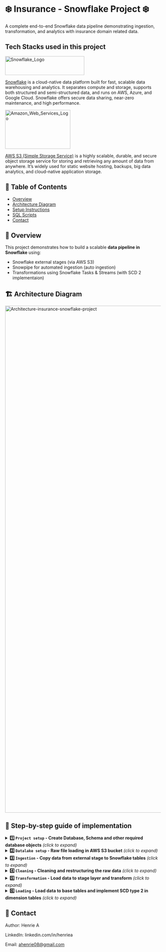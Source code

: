 # ❄️ Insurance - Snowflake Project ❄️

A complete end-to-end Snowflake data pipeline demonstrating ingestion, transformation, and analytics with insurance domain related data.

## Tech Stacks used in this project

<img width="256" height="61" alt="Snowflake_Logo" src="https://github.com/user-attachments/assets/88baf960-dab7-421a-8ca3-0d3f56e7be69" />

<a href="https://www.snowflake.com/">Snowflake</a> is a cloud-native data platform built for fast, scalable data warehousing and analytics. It separates compute and storage, supports both structured and semi-structured data, and runs on AWS, Azure, and Google Cloud. Snowflake offers secure data sharing, near-zero maintenance, and high performance.


<img width="211" height="126" alt="Amazon_Web_Services_Logo" src="https://github.com/user-attachments/assets/ac24f187-e82d-4bfe-ba02-4fc03a4c4b5d" />

<a href="https://aws.amazon.com/s3/">AWS S3 (Simple Storage Service)</a> is a highly scalable, durable, and secure object storage service for storing and retrieving any amount of data from anywhere. It’s widely used for static website hosting, backups, big data analytics, and cloud-native application storage.

## 📘 Table of Contents
- [Overview](#overview)
- [Architecture Diagram](#architecture-diagram)
- [Setup Instructions](#setup-instructions)
- [SQL Scripts](#sql-scripts)
- [Contact](#contact)

## 🧩 Overview
This project demonstrates how to build a scalable **data pipeline in Snowflake** using:
- Snowflake external stages (via AWS S3)  
- Snowpipe for automated ingestion (auto ingestion)
- Transformations using Snowflake Tasks & Streams (with SCD 2 implementaion)

## 🏗️ Architecture Diagram

<img width="3191" height="1642" alt="Architecture-insurance-snowflake-project" src="https://github.com/user-attachments/assets/119fcfe9-897e-4bc8-8442-dbf5465ce9b7" />

## 🧰 Step-by-step guide of implementation
 
<details>
<summary><b> 1️⃣ <code>Project setup</code> - Create Database, Schema and other required database objects</b> <i>(click to expand)</i> </summary>

Here, we use Account Admin role for object creation,
```sql
USE ROLE ACCOUNTADMIN;
```
Database creation,
```sql
CREATE DATABASE Insurance_project;
```
Schema creation,
```sql
--Setting context to appropriate database

USE Insurance_project;

CREATE SCHEMA config;
CREATE SCHEMA Raw;
CREATE SCHEMA Stg;
CREATE SCHEMA Insurance;
CREATE SCHEMA Reporting;
```
Creation of raw data tables (RAW_US_CENTRAL,RAW_US_OTHERS,RAW_US_MERGED),

```sql
--Setting context and creating required tables

USE Insurance_project.raw;

/*###############################################    RAW_US_CENTRAL   ###############################################*/

CREATE OR REPLACE TABLE RAW_US_CENTRAL (
    "Customer ID" NUMBER,
    "Customer Title" VARCHAR,
    "Customer First Name" VARCHAR,
    "Customer Middle Name" VARCHAR,
    "Customer Last Name" VARCHAR,
    "Customer_Segment" VARCHAR,
    "Maritial_Status" VARCHAR,
    "Gender" VARCHAR,
    "DOB" VARCHAR,
    "Effective_Start_Dt" VARCHAR,
    "Effective_End_Dt" VARCHAR,
    "Policy_Type_Id" NUMBER,
    "Policy_Type" VARCHAR,
    "Policy_Type_Desc" VARCHAR,
    "Policy_Id" VARCHAR,
    "Policy_Name" VARCHAR,
    "Premium_Amt" NUMBER,
    "Policy_Term" VARCHAR,
    "Policy_Start_Dt" VARCHAR,
    "Policy_End_Dt" VARCHAR,
    "Next_Premium_Dt" VARCHAR,
    "Actual_Premium_Paid_Dt" VARCHAR,
    "Country" VARCHAR,
    "Region" VARCHAR,
    "State or Province" VARCHAR,
    "City" VARCHAR,
    "Postal Code" NUMBER,
    "Total_Policy_Amt" NUMBER,
    "Premium_Amt_Paid_TillDate" NUMBER
);

/*###############################################    RAW_US_OTHERS   ###############################################*/

CREATE OR REPLACE TABLE RAW_US_OTHERS (
    "Customer ID" NUMBER,
    "Customer Name" VARCHAR,
    "Customer_Segment" VARCHAR,
    "Maritial_Status" VARCHAR,
    "Gender" VARCHAR,
    "DOB" VARCHAR,
    "Effective_Start_Dt" VARCHAR,
    "Effective_End_Dt" VARCHAR,
    "Policy_Type_Id" VARCHAR,
    "Policy_Type" VARCHAR,
    "Policy_Type_Desc" VARCHAR,
    "Policy_Id" VARCHAR,
    "Policy_Name" VARCHAR,
    "Premium_Amt" NUMBER,
    "Policy_Term" VARCHAR,
    "Policy_Start_Dt" VARCHAR,
    "Policy_End_Dt" VARCHAR,
    "Next_Premium_Dt" VARCHAR,
    "Actual_Premium_Paid_Dt" VARCHAR,
    "Country" VARCHAR,
    "Region" VARCHAR,
    "State or Province" VARCHAR,
    "City" VARCHAR,
    "Postal Code" NUMBER,
    "Total_Policy_Amt" NUMBER,
    "Premium_Amt_Paid_TillDate" NUMBER
);

/*###############################################    RAW_US_MERGED   ###############################################*/

CREATE OR REPLACE TABLE RAW_US_MERGED (
    "Customer ID" NUMBER,
    "Customer Name" VARCHAR(500),
    "Customer Title" VARCHAR(500),
    "Customer First Name" VARCHAR(500),
    "Customer Middle Name" VARCHAR(500),
    "Customer Last Name" VARCHAR(500),
    "Customer_Segment" VARCHAR(500),
    "Maritial_Status" VARCHAR(500),
    "Gender" VARCHAR(500),
    "DOB" DATE,
    "Effective_Start_Dt" DATE,
    "Effective_End_Dt" DATE,
    "Policy_Type_Id" NUMBER,
    "Policy_Type" VARCHAR(500),
    "Policy_Type_Desc" VARCHAR(500),
    "Policy_Id" VARCHAR(500),
    "Policy_Name" VARCHAR(500),
    "Premium_Amt" NUMBER,
    "Policy_Term" VARCHAR(500),
    "Policy_Start_Dt" DATE,
    "Policy_End_Dt" DATE,
    "Next_Premium_Dt" DATE,
    "Actual_Premium_Paid_Dt" DATE,
    "Country" VARCHAR(500),
    "Region" VARCHAR(500),
    "State or Province" VARCHAR(500),
    "City" VARCHAR(500),
    "Postal Code" NUMBER,
    "Total_Policy_Amt" NUMBER,
    "Premium_Amt_Paid_TillDate" NUMBER
);
```

Creation of stage tables (STG_CUSTOMER_D,STG_POLICY_D,STG_ADDRESS_D,STG_TRANSACTION_F),

```sql
--Setting context and creating required tables

USE Insurance_project.stg;

/*###############################################    STG_CUSTOMER_D   ###############################################*/

CREATE OR REPLACE TABLE STG_CUSTOMER_D (
    "Customer_ID" NUMBER,
    "Customer_Name" VARCHAR(500),
    "Customer_Segment" VARCHAR(500),
    "Marital_Status" VARCHAR(500),
    "Gender" VARCHAR(500),
    "Date_of_Birth" DATE
);

/*###############################################    STG_POLICY_D   ###############################################*/

CREATE OR REPLACE TABLE STG_POLICY_D (
    "Policy_Id" NUMBER,
    "Policy_Code" NUMBER,
    "Policy_Name" VARCHAR(500),
    "Policy_Type" VARCHAR(500),
    "Policy_Type_Description" VARCHAR (500),
    "Policy_Term" VARCHAR (500),
    "Policy_Start_Date" DATE,
    "Policy_Completion_Date" DATE
);

/*###############################################    STG_ADDRESS_D   ###############################################*/

CREATE OR REPLACE TABLE STG_ADDRESS_D (
    "Country" VARCHAR(500),
    "Region" VARCHAR(500),
    "State" VARCHAR(500),
    "City" VARCHAR(500),
    "Postal_Code" NUMBER
);

/*###############################################    STG_TRANSACTION_F  ###############################################*/

CREATE OR REPLACE TABLE STG_TRANSACTION_F (
    "Customer_ID" NUMBER,
    "Customer_Name" VARCHAR(500),
    "Customer_Segment" VARCHAR(500),
    "Policy_Id" NUMBER,
    "Policy_Name" VARCHAR(500),
    "Policy_Code" NUMBER,
    "Policy_Type" VARCHAR(500),
    "Policy_Type_Description" VARCHAR (500),
    "Policy_Term" VARCHAR (500),
    "Policy_Start_Date" DATE,
    "Policy_Completion_Date" DATE,
    "Total_policy_Amount" NUMBER(38, 2),
    "Premium_Amount" NUMBER(38, 2),
    "Premium_Amount_Paid_till_Date" NUMBER(38, 2),
    "Country" VARCHAR(500),
    "Region" VARCHAR(500),
    "State" VARCHAR(500),
    "City" VARCHAR(500),
    "Postal Code" NUMBER
);
```
Creation of streams,

```sql
--Setting context

USE SCHEMA STG;

CREATE OR REPLACE STREAM CUSTOMER_STREAM_INSERT ON TABLE INSURANCE_PROJECT.STG.STG_CUSTOMER_D;

CREATE OR REPLACE STREAM POLICY_STREAM_INSERT ON TABLE INSURANCE_PROJECT.STG.STG_POLICY_D;

CREATE OR REPLACE STREAM ADDRESS_STREAM_INSERT ON TABLE INSURANCE_PROJECT.STG.STG_ADDRESS_D;

CREATE OR REPLACE STREAM CUSTOMER_STREAM_UPDATE ON TABLE INSURANCE_PROJECT.STG.STG_CUSTOMER_D;

CREATE OR REPLACE STREAM POLICY_STREAM_UPDATE ON TABLE INSURANCE_PROJECT.STG.STG_POLICY_D;

CREATE OR REPLACE STREAM ADDRESS_STREAM_UPDATE ON TABLE INSURANCE_PROJECT.STG.STG_ADDRESS_D;
```

Creation of sequence generators,

```sql
--Setting context

USE Insurance_project.INSURANCE;

--creating sequence generator

CREATE OR REPLACE SEQUENCE INSURANCE_PROJECT.INSURANCE.CUSTOMER_SEQ START = 000000 INCREMENT = 1 ORDER;

CREATE OR REPLACE SEQUENCE INSURANCE_PROJECT.INSURANCE.POLICY_SEQ START = 000000 INCREMENT = 1 ORDER;

CREATE OR REPLACE SEQUENCE INSURANCE_PROJECT.INSURANCE.ADDRESS_SEQ START = 000000 INCREMENT = 1 ORDER;
```

Creation of base tables with constraints and auto incremental columns,

```sql
--Setting context and creating required tables

USE Insurance_project.INSURANCE;

/*###############################################    CUSTOMER_D   ###############################################*/

CREATE OR REPLACE TABLE CUSTOMER_D (
    "SCD_ID" INT DEFAULT INSURANCE_PROJECT.INSURANCE.CUSTOMER_SEQ.NEXTVAL PRIMARY KEY,
    "Customer_ID" NUMBER,
    "Customer_Name" VARCHAR(500),
    "Customer_Segment" VARCHAR(500),
    "Marital_Status" VARCHAR(500),
    "Gender" VARCHAR(500),
    "Date_of_Birth" DATE,
    "CURRENT_FLG" VARCHAR(1),
    "LAST_INSERT_DT" TIMESTAMP,
    "LAST_UPDATE_DT" TIMESTAMP,
    "X_SCD_ID" INT
);

/*###############################################    POLICY_D   ###############################################*/

CREATE OR REPLACE TABLE POLICY_D (
    "SCD_ID" INT DEFAULT INSURANCE_PROJECT.INSURANCE.POLICY_SEQ.NEXTVAL PRIMARY KEY,
    "Policy_Id" NUMBER,
    "Policy_Code" NUMBER,
    "Policy_Name" VARCHAR(500),
    "Policy_Type" VARCHAR(500),
    "Policy_Type_Description" VARCHAR (500),
    "Policy_Term" VARCHAR (500),
    "Policy_Start_Date" DATE,
    "Policy_Completion_Date" DATE,
    "X_SCD_ID" INT
);

/*###############################################    ADDRESS_D   ###############################################*/

CREATE OR REPLACE TABLE ADDRESS_D (
    "SCD_ID" INT DEFAULT INSURANCE_PROJECT.INSURANCE.ADDRESS_SEQ.NEXTVAL PRIMARY KEY,
    "Country" VARCHAR(500),
    "Region" VARCHAR(500),
    "State" VARCHAR(500),
    "City" VARCHAR(500),
    "Postal_Code" NUMBER,
    "X_SCD_ID" INT
);

/*###############################################    TRANSACTION_F  ###############################################*/

CREATE OR REPLACE TABLE TRANSACTION_F (
    "CUS_SCD_ID" INT,
    "POL_SCD_ID" INT,
    "ADD_SCD_ID" INT,
    "Total_policy_Amount" NUMBER(38, 2),
    "Premium_Amount" NUMBER(38, 2),
    "Premium_Amount_Paid_till_Date" NUMBER(38, 2),
    FOREIGN KEY ("CUS_SCD_ID") REFERENCES INSURANCE_PROJECT.INSURANCE.CUSTOMER_D("SCD_ID"),
    FOREIGN KEY ("POL_SCD_ID") REFERENCES INSURANCE_PROJECT.INSURANCE.POLICY_D ("SCD_ID"),
    FOREIGN KEY ("ADD_SCD_ID") REFERENCES INSURANCE_PROJECT.INSURANCE.ADDRESS_D ("SCD_ID")
);
```
</details>

<details>
<summary><b> 2️⃣ <code>Datalake setup</code> - Raw file loading in AWS S3 bucket</b> <i>(click to expand)</i> </summary><br>
1. Create an <a href ="https://aws.amazon.com/free/?all-free-tier.sort-by=item.additionalFields.SortRank&all-free-tier.sort-order=asc&awsf.Free%20Tier%20Types=*all&awsf.Free%20Tier%20Categories=categories%23compute&trk=007a06de-ab77-4a65-8196-aa4e3e97204c&sc_channel=ps&ef_id=Cj0KCQjw9czHBhCyARIsAFZlN8QNa0D1aZ8XCqqaN-seuMhSMlEWWmqif4j1cc1yfEC0LsYB55ETT_4aAnjaEALw_wcB:G:s&s_kwcid=AL!4422!3!476942607514!p!!g!!amazon%20web%20services%20cloud%20service!11542865500!116152064567&gad_campaignid=11542865500&gbraid=0AAAAADjHtp_tp0aqLn8sm-f_L_i0qLB4Z&gclid=Cj0KCQjw9czHBhCyARIsAFZlN8QNa0D1aZ8XCqqaN-seuMhSMlEWWmqif4j1cc1yfEC0LsYB55ETT_4aAnjaEALw_wcB"> AWS free tier account</a>.<br>
2. Create a <a href ="https://docs.aws.amazon.com/quickstarts/latest/s3backup/step-1-create-bucket.html"> S3 bucket</a> with unique global name as shown below,<br>

   <img width="1252" height="386" alt="image" src="https://github.com/user-attachments/assets/7f2fd90e-8ace-4afb-92de-8fabbbd9f570" /><br>
3. Create a folder for storing the raw csv files and upload the files in S3 bucket from data folder as shown below,<br>

   <img width="1896" height="432" alt="image" src="https://github.com/user-attachments/assets/a9b3c9ab-cbc0-47b8-bb2f-cc9e65cfde84" /><br>

   <img width="1897" height="541" alt="image" src="https://github.com/user-attachments/assets/1213a752-c406-4ca9-9726-9d0547275ff0" /><br>
   
</details>

<details>
<summary><b> 3️⃣ <code>Ingestion</code> - Copy data from external stage to Snowflake tables</b> <i>(click to expand)</i> </summary><br>
   Setting up the connection between Snowflake and AWS s3 bucket for data ingestion. Refer official documentation <a href="https://docs.snowflake.com/en/user-guide/data-load-s3-config-storage-integration">here</a> for more details<br>
 1. Creation of IAM policy for created S3 bucket in AWS with <code>s3:GetBucketLocation</code> <code>s3:GetObject</code> <code>s3:GetObjectVersion</code> <code>s3:ListBucket</code> permissions.<br>
 <img width="1897" height="732" alt="image" src="https://github.com/user-attachments/assets/ec5401c4-80bd-42d3-a4c2-5496bcaf1c40" /><br>
 2. Create an IAM role in AWS as shown below,<br>
 <img width="962" height="1587" alt="image" src="https://github.com/user-attachments/assets/9cc18edf-a64b-4ea2-b534-dbab321b326e" /><br>
 Add temporary Account ID and Require external ID with place holder and replace it with parameters from storage integration as shown above.<br>
 <img width="962" height="1587" alt="image" src="https://github.com/user-attachments/assets/5939ae2b-be96-4d3c-b255-c34a833a7cdc" /><br>
 Add the created policy in permissions as shown above.<br>
 3. Create storage integration in snowflake,<br>

 Here, we use Account Admin role for object creation,<br>

Setting up the context,<br>
```sql
--Set ACCOUNTADMIN role
USE ROLE ACCOUNTADMIN;

--Setting context
USE DATABASE Insurance_project;
USE SCHEMA raw;

--Checking the region
SELECT CURRENT_REGION(); --AWS_US_EAST_1
```
Creating storage integration to connect snowflake with AWS s3 bucket,
```sql
--Storage integration creation
CREATE STORAGE INTEGRATION insurance_s3_full_access_storage_integration
TYPE = EXTERNAL_STAGE STORAGE_PROVIDER = 'S3'
ENABLED = TRUE STORAGE_AWS_ROLE_ARN = 'arn:aws:iam::############:role/insurance_sf_full_access_role' --replace the AWS S3 role arn
STORAGE_ALLOWED_LOCATIONS = ('*');
 ```
Replace the <code>STORAGE_AWS_ROLE_ARN</code> with ARN from created AWS role,<br>
<img width="1886" height="726" alt="image" src="https://github.com/user-attachments/assets/fe84bcc4-5dcd-4cc8-a3c6-7997a660ee32" /><br>

4. Describe storage integration<br>
```sql
DESC INTEGRATION insurance_s3_full_access_storage_integration;
```
 <img width="1810" height="407" alt="image" src="https://github.com/user-attachments/assets/204ee03a-a47b-4ba3-bd44-b6814a9e8535" /><br>
Replace the <code>STORAGE_AWS_IAM_USER_ARN</code> and <code>STORAGE_AWS_EXTERNAL_ID</code> from storage integration in AWS policy as shown below,<br>

<img width="712" height="466" alt="image" src="https://github.com/user-attachments/assets/c5286ddb-c0e5-425f-a76b-8963c4268dae" /><br>
<img width="1902" height="748" alt="image" src="https://github.com/user-attachments/assets/7b7224bb-127f-4648-be08-82bc2faa46d6" />
<br>
5. Creating file format and external stage on AWS s3 bucket to access the files,<br>
```sql
--File format creation
CREATE OR REPLACE FILE FORMAT csv_ff
SKIP_HEADER = 1
FIELD_DELIMITER = ','
RECORD_DELIMITER = '\n'
FIELD_OPTIONALLY_ENCLOSED_BY = '"'
--MULTI_LINE = TRUE
TYPE = CSV;

--External stage creation
CREATE OR REPLACE STAGE raw_data_full_access
STORAGE_INTEGRATION = insurance_s3_full_access_storage_integration
URL = 's3://##########/########/' --S3 URI from S3 bucket
FILE_FORMAT = csv_ff;
```
Replace <code>URL</code> with URI from S3 bucket,<br>
<img width="1229" height="361" alt="image" src="https://github.com/user-attachments/assets/e14fe6f7-de41-4cb2-a62a-38fb2db7c6e1" /><br>

6. Creating auto ingestion via snow pipe,<br>
```sql

 --Creation of snowpipe
CREATE OR REPLACE PIPE p_raw_data_load_central
AUTO_INGEST = TRUE AS COPY INTO INSURANCE_PROJECT.RAW.RAW_US_OTHERS
FROM @raw_data_full_access FILE_FORMAT = csv_ff PATTERN = '.*Central.*\.csv';

CREATE OR REPLACE PIPE p_raw_data_load_east
AUTO_INGEST = TRUE AS COPY INTO INSURANCE_PROJECT.RAW.RAW_US_OTHERS
FROM @raw_data_full_access FILE_FORMAT = csv_ff PATTERN = '.*East.*\.csv';

CREATE OR REPLACE PIPE p_raw_data_load_west
AUTO_INGEST = TRUE AS COPY INTO INSURANCE_PROJECT.RAW.RAW_US_OTHERS
FROM @raw_data_full_access FILE_FORMAT = csv_ff PATTERN = '.*West.*\.csv';

CREATE OR REPLACE PIPE p_raw_data_load_south
AUTO_INGEST = TRUE AS COPY INTO INSURANCE_PROJECT.RAW.RAW_US_OTHERS
FROM @raw_data_full_access FILE_FORMAT = csv_ff PATTERN = '.*South.*\.csv';
```
7. Enabling auto ingestion via SQS event AWS<br>
```sql
--Description of snowpipe
DESC PIPE p_raw_data_load_central;
```
Get <code>notification_channel</code> and add it in AWS S3 bucket - SQS Queue (ARN) to create event notification with SQS queue and below settings as shown below,<br>

<img width="1500" height="658" alt="image" src="https://github.com/user-attachments/assets/9f4f1976-fb74-4ad8-a78e-38d7a1f7ebe0" /><br>

<img width="1877" height="742" alt="image" src="https://github.com/user-attachments/assets/fb193f87-a4f9-4dcf-bf17-38b866b87884" /><br>

<img width="1887" height="272" alt="image" src="https://github.com/user-attachments/assets/5c8aa48f-e6a0-40d5-b806-8e91fc1cf29f" /><br>

Operation and control on snow pipe,<br>
```sql
--Status of snowpipe
SELECT SYSTEM$PIPE_STATUS('p_raw_data_load_central');

--snowpipe operation
ALTER PIPE p_raw_data_load_central
SET PIPE_EXECUTION_PAUSED = FALSE;

ALTER PIPE p_raw_data_load_central
SET PIPE_EXECUTION_PAUSED = TRUE;

ALTER PIPE p_raw_data_load_central REFRESH;
```
</details>
<details>
<summary><b> 4️⃣ <code>Cleaning</code> - Cleaning and restructuring the raw data</b> <i>(click to expand)</i> </summary>
   ...
</details>

<details>
<summary><b> 5️⃣ <code>Transformation</code> - Load data to stage layer and transform</b> <i>(click to expand)</i> </summary>
   ...
</details>

<details>
<summary><b> 6️⃣ <code>Loading</code> - Load data to base tables and implement SCD type 2 in dimension tables</b> <i>(click to expand)</i> </summary>
   ...
</details>

## 📧 Contact

Author: Henrie A

LinkedIn: linkedin.com/in/henriea

Email: ahenrie08@gmail.com
